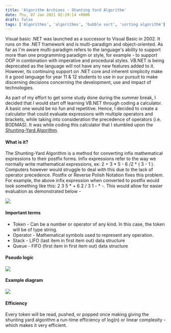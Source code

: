 ```yaml
---
title: 'Algorithm Archives - Shunting Yard Algorithm'
date: Thu, 07 Jan 2021 02:29:14 +0000
draft: false
tags: ['Algorithms', 'algorithms', 'bubble sort', 'sorting algorithm']
---
```


Visual basic .NET was launched as a successor to Visual Basic in 2002. It runs on the .NET framework and is multi-paradigm and object-oriented. As far as I'm aware multi-paradigm refers to the language's ability to support more than one programming paradigm or style, for example - to support OOP in combination with imperative and procedural styles. VB.NET is being deprecated as the language will not have any new features added to it. However, its continuing support on .NET core and inherent simplicity make it a good language for year 11 & 12 students to use in our pursuit to make discerning decisions concerning the development, use and impact of technologies.

As part of my effort to get some study done during the summer break, I decided that I would start off learning VB.NET through coding a calculator. A basic one would be no fun and repetitive. Hence, I decided to create a calculator that could evaluate expressions with multiple operators and brackets, while taking into consideration the precedence of operators (i.e. BODMAS). It was while coding this calculator that I stumbled upon the [Shunting-Yard Algorithm](https://en.wikipedia.org/wiki/Shunting-yard_algorithm).

#### What is it?

The Shunting-Yard Algorithm is a method for converting infix mathematical expressions to their postfix forms. Infix expressions refer to the way we normally write mathematical expressions, ex: 2 + 3 \* 5 - 6 /2 \* ( 3 - 1 ). Computers however would struggle to deal with this due to the lack of operator precedence. Postfix or Reverse Polish Notation fixes this problem. For example, the above infix expression when converted to postfix would look something like this: 2 3 5 \* + 6 2 / 3 1 - \* -. This would allow for easier evaluation as demonstrated below -

![](https://abhinavpradeep.com/wp-content/uploads/2021/01/Evaluating-Postfix@2x-2-1024x331.png)

#### Important terms

*   Token - Can be a number or operator of any kind. In this case, the token will be of type string.
*   Operator - Mathematical symbols used to represent any operation.
*   Stack - LIFO (last item in first item out) data structure
*   Queue - FIFO (first item in first item out) data structure

#### Pseudo logic

![](https://abhinavpradeep.com/wp-content/uploads/2021/01/Screen-Shot-2021-01-05-at-2.48.01-pm-1024x479.png)

#### Example diagram

![](https://abhinavpradeep.com/wp-content/uploads/2021/01/ShuntingYardDemonstation@2x-1024x576.png)

#### Efficiency

Every token will be read, pushed, or popped once making giving the shunting yard algorithm a run-time efficiency of log(n) or linear complexity - which makes it very efficient.